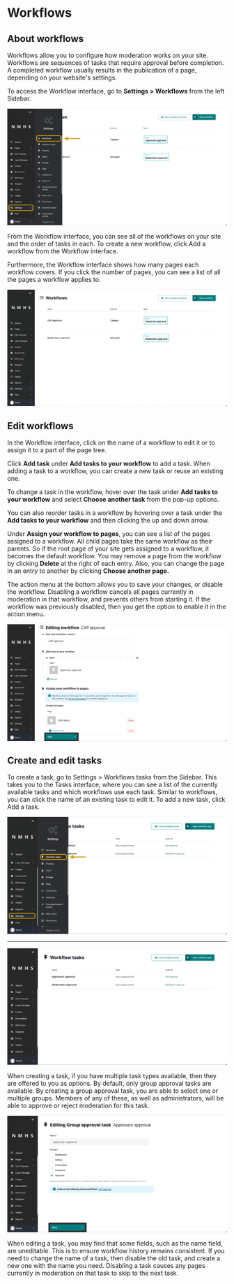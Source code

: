 # Workflows

## About workflows

Workflows allow you to configure how moderation works on your site. Workflows are sequences of tasks that require approval before completion. A completed workflow usually results in the publication of a page, depending on your website's settings.

To access the Workflow interface, go to **Settings > Workflows** from the left Sidebar. 

![Worklow explorer](../../_static/images/workflows/workflow_explorer.png "Worklow explorer")

From the Workflow interface, you can see all of the workflows on your site and the order of tasks in each. To create a new workflow, click Add a workflow from the Workflow interface.

Furthermore, the Workflow interface shows how many pages each workflow covers. If you click the number of pages, you can see a list of all the pages a workflow applies to.

![Worklow interface](../../_static/images/workflows/list_workflows.png "Worklow interface")

## Edit workflows

In the Workflow interface, click on the name of a workflow to edit it or to assign it to a part of the page tree.

Click **Add task** under **Add tasks to your workflow** to add a task. When adding a task to a workflow, you can create a new task or reuse an existing one.

To change a task in the workflow, hover over the task under **Add tasks to your workflow** and select **Choose another task** from the pop-up options.

You can also reorder tasks in a workflow by hovering over a task under the **Add tasks to your workflow** and then clicking the up and down arrow.

Under **Assign your workflow to pages**, you can see a list of the pages assigned to a workflow. All child pages take the same workflow as their parents. So if the root page of your site gets assigned to a workflow, it becomes the default workflow. You may remove a page from the workflow by clicking **Delete** at the right of each entry. Also, you can change the page in an entry to another by clicking **Choose another page.**

The action menu at the bottom allows you to save your changes, or disable the workflow. Disabling a workflow cancels all pages currently in moderation in that workflow, and prevents others from starting it. If the workflow was previously disabled, then you get the option to enable it in the action menu.

![Edit Worklow](../../_static/images/workflows/edit_workflow.png "Edit Worklow")


## Create and edit tasks

To create a task, go to Settings > Workflows tasks from the Sidebar. This takes you to the Tasks interface, where you can see a list of the currently available tasks and which workflows use each task. Similar to workflows, you can click the name of an existing task to edit it. To add a new task, click Add a task.

![Worklow Explorer](../../_static/images/workflows/workflow_tasks_explorer.png "Worklow Explorer")

---

![Worklow Task](../../_static/images/workflows/workflow_tasks.png "Worklow Tasks")

When creating a task, if you have multiple task types available, then they are offered to you as options. By default, only group approval tasks are available. By creating a group approval task, you are able to select one or multiple groups. Members of any of these, as well as administrators, will be able to approve or reject moderation for this task.

![Edit Worklow Task](../../_static/images/workflows/edit_workflow_task.png "Edit Worklow Task")

When editing a task, you may find that some fields, such as the name field, are uneditable. This is to ensure workflow history remains consistent. If you need to change the name of a task, then disable the old task, and create a new one with the name you need. Disabling a task causes any pages currently in moderation on that task to skip to the next task.